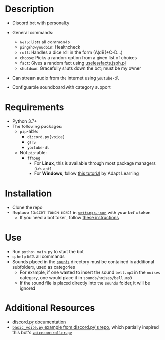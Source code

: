 # Description
* Discord bot with personality
* General commands:
  * `help`: Lists all commands
  * `ping`/`howyoudoin`: Healthcheck
  * `roll`: Handles a dice roll in the form (A)dB(+C-D...)
  * `choose`: Picks a random option from a given list of choices
  * `fact`: Gives a random fact using [uselessfacts.jsph.pl](uselessfacts.jsph.pl)
  * `shutdown`: Gracefully shuts down the bot; must be my owner

* Can stream audio from the internet using `youtube-dl`
* Configuarble soundboard with category support

# Requirements
* Python 3.7+
* The following packages:
  * `pip`-able:
    * `discord.py[voice]`
    * `gTTS`
    * `youtube-dl`
  * Not `pip`-able:
    * `ffmpeg`
      * For **Linux**, this is available through most package managers (i.e. `apt`)
      * For **Windows**, follow [this tutorial](https://github.com/adaptlearning/adapt_authoring/wiki/Installing-FFmpeg) by Adapt Learning

# Installation
* Clone the repo
* Replace `[INSERT TOKEN HERE]` in [`settings.json`](./settings.json) with your bot's token
  * If you need a bot token, follow [these instructions](https://www.writebots.com/discord-bot-token/)

# Use
* Run `python main.py` to start the bot
* `q.help` lists all commands
* Sounds placed in the [`sounds`](./sounds) directory must be contained in additional subfolders, used as categories
  * For example, if one wanted to insert the sound `bell.mp3` in the `noises` category, one would place it in `sounds/noises/bell.mp3`
  * If the sound file is placed directly into the `sounds` folder, it will be ignored

# Additional Resources
* [discord.py documentation](https://discordpy.readthedocs.io/en/latest/api.html)
* [`basic_voice.py` example from discord.py's repo](https://github.com/Rapptz/discord.py/blob/master/examples/basic_voice.py), which partially inspired this bot's [`voicecontroller.py`](./voicecontroller.py)
